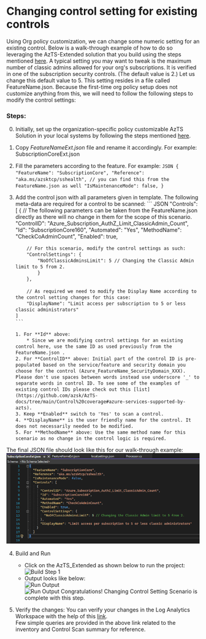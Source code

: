 # Changing control setting for existing controls 

Using Org policy customization, we can change some numeric setting for an existing control. Below is a walk-through example of how to do so leveraging the AzTS-Extended solution that you build using the steps mentioned [here](../README.md#setting-up-the-solution).
A typical setting you may want to tweak is the maximum number of classic admins allowed for your org's subscriptions. 
It is verified in one of the subscription security controls. (The default value is 2.) Let us change this default value to 5.
This setting resides in a file called FeatureName.json. 
Because the first-time org policy setup does not customize anything from this, we will need to follow the following steps to modify the control settings:

### Steps:
0.  Initially, set up the organization-specific policy customizable AzTS Solution in your local systems by following the steps mentioned [here](../README.md#setting-up-the-solution).
1.  Copy _FeatureNameExt.json_ file and rename it accordingly. For example: SubscriptionCoreExt.json
2.  Fill the parameters according to the feature. For example: 
        ``` JSON
        {
            "FeatureName": "SubscriptionCore",
            "Reference": "aka.ms/azsktcp/sshealth", // you can find this from the FeatureName.json as well
            "IsMaintenanceMode": false,
        }
        ```
3.  Add the control json with all parameters given in template. The following meta-data are required for a control to be scanned:
        ``` JSON
        "Controls": [
            {
            // The following parameters can be taken from the FeatureName.json directly as there will no change in them for the scope of this scenario. 
            "ControlID": "Azure_Subscription_AuthZ_Limit_ClassicAdmin_Count",
            "Id": "SubscriptionCore160",
            "Automated": "Yes",
            "MethodName": "CheckCoAdminCount",
            "Enabled": true,

            // For this scenario, modify the control settings as such:
            "ControlSettings": {
                "NoOfClassicAdminsLimit": 5 // Changing the Classic Admin limit to 5 from 2.
                }
            },

            // As required we need to modify the Display Name according to the control setting changes for this case:
            "DisplayName": "Limit access per subscription to 5 or less classic administrators"
        ]
        ```

        1. For **Id** above: 
            * Since we are modifying control settings for an existing control here, use the same ID as used previously from the FeatureName.json . 
        2. For **ControlID** above: Initial part of the control ID is pre-populated based on the service/feature and security domain you choose for the control (Azure_FeatureName_SecurityDomain_XXX). Please don't use spaces between words instead use underscore '_' to separate words in control ID. To see some of the examples of existing control IDs please check out this [list](https://github.com/azsk/AzTS-docs/tree/main/Control%20coverage#azure-services-supported-by-azts).
        3. Keep **Enabled** switch to 'Yes' to scan a control.
        4. **DisplayName** is the user friendly name for the control. It does not necessarily needed to be modified.
        5. For **MethodName** above: Use the same method name for this scenario as no change in the control logic is required.

The final JSON file should look like this for our walk-through example:
![Example](../../Images/06_OrgPolicy_BScenario2.png)

4. Build and Run
   - Click on the AzTS_Extended as shown below to run the project: <br />
      ![Build Step 1](../Images/06_OrgPolicy_Setup_BuildStep.png)<br/>
   - Output looks like below:<br/>
      ![Run Output](../Images/06_OrgPolicy_Setup_RunStep1.png)<br />
      ![Run Output](../Images/06_OrgPolicy_Setup_RunStep2.png)
   Congratulations! Changing Control Setting Scenario is complete with this step.

5. Verify the changes:
 You can verify your changes in the Log Analytics Workspace with the help of this [link](https://github.com/azsk/AzTS-docs/tree/main/01-Setup%20and%20getting%20started#4-log-analytics-visualization).
 <br/> Few simple queries are provided in the above link related to the inventory and Control Scan summary for reference.
